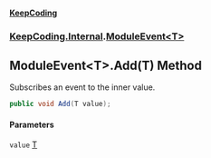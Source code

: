 #### [KeepCoding](index.md 'index')
### [KeepCoding.Internal](KeepCoding.Internal.md 'KeepCoding.Internal').[ModuleEvent&lt;T&gt;](ModuleEvent.T..md 'KeepCoding.Internal.ModuleEvent&lt;T&gt;')
## ModuleEvent&lt;T&gt;.Add(T) Method
Subscribes an event to the inner value.  
```csharp
public void Add(T value);
```
#### Parameters
<a name='KeepCoding.Internal.ModuleEvent.T..Add(T).value'></a>
`value` [T](ModuleEvent.T..md#KeepCoding.Internal.ModuleEvent.T..T 'KeepCoding.Internal.ModuleEvent&lt;T&gt;.T')  
  
